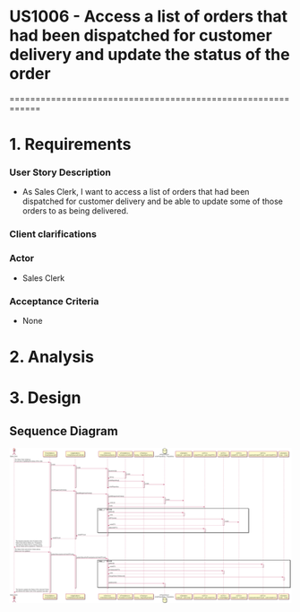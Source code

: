 # US1006 - Access a list of orders that had been dispatched for customer delivery and update the status of the order 
============================================================

# 1. Requirements

### User Story Description

* As Sales Clerk, I want to access a list of orders that had been dispatched for customer delivery and be able to update some of those orders to as being delivered. 
 
### Client clarifications

### Actor
*   Sales Clerk

### Acceptance Criteria

* None

# 2. Analysis

# 3. Design

## Sequence Diagram

![SD.png](SD.png)



